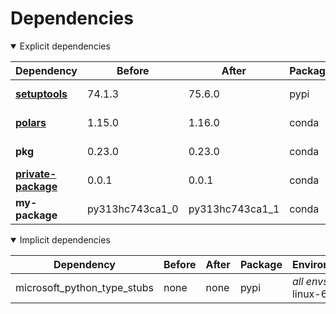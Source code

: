 # Dependencies

<details open>
<summary>Explicit dependencies</summary>

|Dependency|Before|After|Package|Environments|
|-|-|-|-|-|
|[**setuptools**](https://pypi.org/project/setuptools)|74.1.3|75.6.0|pypi|*all envs* on osx-arm64|
|[**polars**](https://prefix.dev/channels/conda-forge/packages/polars)|1.15.0|1.16.0|conda|*all envs* on osx-arm64|
|**pkg**|0.23.0|0.23.0|conda|*all envs* on linux-64|
|[**private-package**](https://prefix.dev/channels/setup-pixi-test/packages/private-package)|0.0.1|0.0.1|conda|*all envs* on osx-arm64|
|**my-package**|py313hc743ca1_0|py313hc743ca1_1|conda|*all envs* on osx-arm64|

</details>

<details open>
<summary>Implicit dependencies</summary>

|Dependency|Before|After|Package|Environments|
|-|-|-|-|-|
|microsoft_python_type_stubs|none|none|pypi|*all envs* on linux-64|

</details>

[^1]: **Bold** means explicit dependency.
[^2]: Dependency got downgraded.
